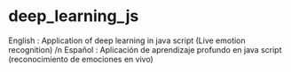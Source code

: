 # deep_learning_js
English : Application of deep learning in java script (Live emotion recognition) /n
Español : Aplicación de aprendizaje profundo en java script (reconocimiento de emociones en vivo)

